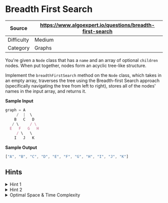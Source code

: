 # Breadth First Search

| Source | https://www.algoexpert.io/questions/breadth-first-search |
|---|---|
| Difficulty | Medium |
| Category | Graphs |

You're given a `Node` class that has a `name` and an array of optional `children` 
nodes. When put together, nodes form an acyclic tree-like structure.

Implement the `breadthFirstSearch` method on the `Node` class, which takes in an
empty array, traverses the tree using the Breadth-first Search approach (specifically
navigating the tree from left to right), stores all of the nodes' names in the input
array, and returns it.


**Sample Input**
```ts
graph = A
     /  |  \
    B   C   D
   / \     / \
  E   F   G   H
     / \   \
    I   J   K
```

**Sample Output**
```ts
["A", "B", "C", "D", "E", "F", "G", "H", "I", "J", "K"]
```

## Hints

<details>
<summary>Hint 1</summary>
...
</details>

<details>
<summary>Hint 2</summary>
...
</details>

<details>
<summary>Optimal Space &amp; Time Complexity</summary>
O(??) time | O(??) space - where ?? is ...
</details>
